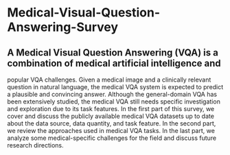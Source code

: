 # Medical-Visual-Question-Answering-Survey

## A Medical Visual Question Answering (VQA) is a combination of medical artificial intelligence and
popular VQA challenges. Given a medical image and a clinically relevant question in natural language,
the medical VQA system is expected to predict a plausible and convincing answer. Although the
general-domain VQA has been extensively studied, the medical VQA still needs specific investigation
and exploration due to its task features. In the first part of this survey, we cover and discuss the publicly
available medical VQA datasets up to date about the data source, data quantity, and task feature. In
the second part, we review the approaches used in medical VQA tasks. In the last part, we analyze
some medical-specific challenges for the field and discuss future research directions.
